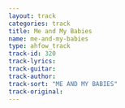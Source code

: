```yaml
---
layout: track
categories: track
title: Me and My Babies
name: me-and-my-babies
type: ahfow_track
track-id: 320
track-lyrics: 
track-guitar: 
track-author: 
track-sort: "ME AND MY BABIES"
track-original: 
---
```

